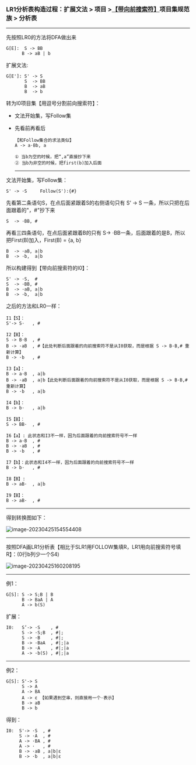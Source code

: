 ### LR1分析表构造过程：扩展文法 > 项目 ><u>【带向前搜索符】</u>项目集规范族 > 分析表  

-------

先按照LR0的方法将DFA做出来

 ~~~
G[E]:  S -> BB
	   B -> aB | b
 ~~~

扩展文法:

~~~
G[E']: S' -> S
	   S  -> BB
	   B  -> aB
	   B  -> b
~~~

转为I0项目集【用逗号分割前向搜索符】：

- 文法开始集，写Follow集

- 先看前再看后

  ~~~
  【和Follow集合的求法类似】
  A -> a·Bb, a
  
  ① 当b为空的时候，把“,a”直接抄下来
  ② 当b为非空的时候，把first(b)加入后面
  ~~~

  -----

文法开始集，写Follow集：

~~~
S' -> ·S	 Follow(S'):{#}
~~~

先看第二条语句S，在点后面紧跟着S的右侧语句只有 S‘ -> S 一条，所以只把在后面跟着的"，#"抄下来

~~~
S  -> ·BB, #
~~~

再看三四条语句，在点后面紧跟着B的只有 S-> ·BB一条，后面跟着的是B，所以把First(B)加入，First(B) = {a, b}

~~~
B  -> ·aB, a|b
B  -> ·b,  a|b
~~~

所以构建得到【带向前搜索符的I0】：

~~~
S' -> ·S,  #
S  -> ·BB, #
B  -> ·aB, a|b
B  -> ·b,  a|b
~~~

之后的方法和LR0一样：

~~~
I1【S】：
S'-> S·   , #

I2【B】：
S -> B·B  , #
B -> ·aB  , #【此处判断后面跟着的向前搜索符不是从I0获取，而是根据 S -> B·B,# 重新计算】
B -> ·b   , #

I3【a】：
B -> a·B  , a|b
B -> ·aB  , a|b【此处判断后面跟着的向前搜索符不是从I0获取，而是根据 S -> B·B,# 重新计算】
B -> ·b   , a|b	

I4【b】：
B -> b·   , a|b

I5【B】：
S -> BB·  , #

I6【a】: 此状态和I3不一样，因为后面跟着的向前搜索符号不一样
B -> a·B  , #
B -> ·aB  , #
B -> ·b   , #

I7【b】：此状态和I4不一样，因为后面跟着的向前搜索符号不一样
B -> b·   , #

I8【B】:
B -> aB·  , a|b

I9【B】：
B -> aB·  , #
~~~

-----

得到转换图如下：

![image-20230425154554408](.\img\image-20230425154554408.png)

----

按照DFA画LR1分析表【相比于SLR1用FOLLOW集填R，LR1用向前搜索符号填R】：(0行b列少一个S4)

![image-20230425160208195](.\img\image-20230425160208195.png)

---

例1：

~~~
G[S]: S -> S;B | B
	  B -> BaA | A
	  A -> b(S)
~~~

扩展：

~~~
I0:   S’-> ·S    , #
	  S -> ·S;B  , #|;
	  S -> ·B    , #|;
	  B -> ·BaA  , #|;|a
	  B -> ·A    , #|;|a
	  A -> ·b(S) , #|;|a
~~~

-----

例2：

~~~
G[S]: S'-> S
	  S -> A
	  A -> BA
	  A -> ε 【如果遇到空串，则直接用一个·表示】
	  B -> aB
	  B -> b
~~~

得到：

~~~
I0:  S'-> ·S  , #
     S -> ·A  , # 
     A -> ·BA , #
     A -> ·   , #
     B -> ·aB , a|b|ε 
     B -> ·b  , a|b|ε
~~~

